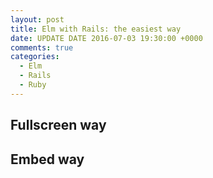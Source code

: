 ```yaml
---
layout: post
title: Elm with Rails: the easiest way
date: UPDATE DATE 2016-07-03 19:30:00 +0000
comments: true
categories:
  - Elm
  - Rails
  - Ruby
---
```


## Fullscreen way

## Embed way

